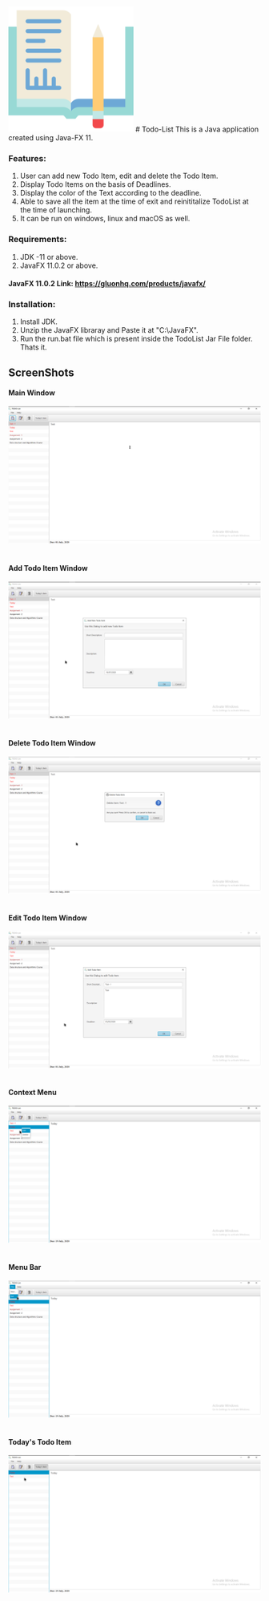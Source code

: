 <img src="https://github.com/CryptoSingh1337/todo-list/blob/master/src/com/saransh/todolist/icon/icon.png" height="250" width="250" alt="Logo">
# Todo-List
This is a Java application created using Java-FX 11.

### Features:
1. User can add new Todo Item, edit and delete the Todo Item.
2. Display Todo Items on the basis of Deadlines.
3. Display the color of the Text according to the deadline.
4. Able to save all the item at the time of exit and reinititalize TodoList at the time of launching.
5. It can be run on windows, linux and macOS as well.
### Requirements:
1. JDK -11 or above.
2. JavaFX 11.0.2 or above.
#### JavaFX 11.0.2 Link: https://gluonhq.com/products/javafx/

### Installation:
1. Install JDK.
2. Unzip the JavaFX libraray and Paste it at "C:\JavaFX\".
3. Run the run.bat file which is present inside the TodoList Jar File folder.
Thats it.

## ScreenShots
<p align="center">
 
#### Main Window
<img src="https://github.com/CryptoSingh1337/todo-list/blob/master/ScreenShots/Main.png"><br><br>
#### Add Todo Item Window
<img src="https://github.com/CryptoSingh1337/todo-list/blob/master/ScreenShots/Add.png"><br><br>
#### Delete Todo Item Window
<img src="https://github.com/CryptoSingh1337/todo-list/blob/master/ScreenShots/delete.png"><br><br>
#### Edit Todo Item Window
<img src="https://github.com/CryptoSingh1337/todo-list/blob/master/ScreenShots/edit.png"><br><br>
#### Context Menu
<img src="https://github.com/CryptoSingh1337/todo-list/blob/master/ScreenShots/contextMenu.png"><br><br>
#### Menu Bar
<img src="https://github.com/CryptoSingh1337/todo-list/blob/master/ScreenShots/MenuBar.png"><br><br>
#### Today's Todo Item
<img src="https://github.com/CryptoSingh1337/todo-list/blob/master/ScreenShots/todaysItem.png">
</p>
